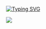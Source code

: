 [![Typing SVG](https://readme-typing-svg.demolab.com/?lines=NAH+I'D+WIN)](https://git.io/typing-svg)

<img src = "gojo-satoru-hollow-purple.gif style= width: 100%; border-radius: 10px; margin: 0px; max-height: 300px">